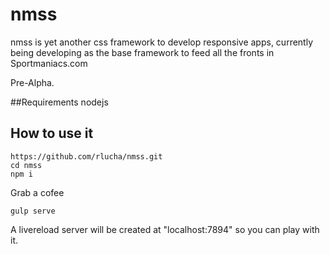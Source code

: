 # nmss
nmss is yet another css framework to develop responsive apps, currently being developing as the base framework to feed all the fronts in Sportmaniacs.com



Pre-Alpha.

##Requirements
  nodejs

## How to use it

```
https://github.com/rlucha/nmss.git
cd nmss
npm i
```

Grab a cofee

```
gulp serve
```

A livereload server will be created at "localhost:7894" so you can play with it.





